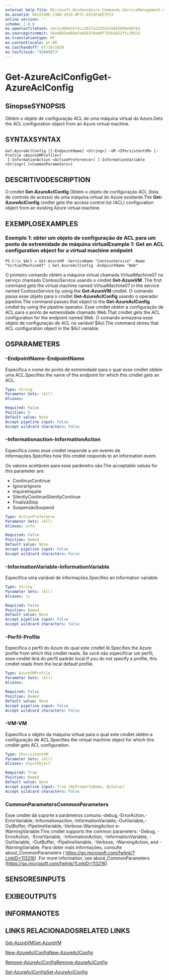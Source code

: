 ```yaml
---
external help file: Microsoft.WindowsAzure.Commands.ServiceManagement.dll-Help.xml
ms.assetid: 0A32348E-C38D-4555-8F7C-6515F4EE7F23
online version: ''
schema: 2.0.0
ms.openlocfilehash: cbc1c469d35f4cc281fa22252e7e81509be06761
ms.sourcegitcommit: 56ed085a868afa8263f8eb0f755b5822f5c29532
ms.translationtype: MT
ms.contentlocale: pt-BR
ms.lasthandoff: 07/18/2020
ms.locfileid: "93945673"
---
```

# <span data-ttu-id="7521a-101">Get-AzureAclConfig</span><span class="sxs-lookup"><span data-stu-id="7521a-101">Get-AzureAclConfig</span></span>

## <span data-ttu-id="7521a-102">Sinopse</span><span class="sxs-lookup"><span data-stu-id="7521a-102">SYNOPSIS</span></span>
<span data-ttu-id="7521a-103">Obtém o objeto de configuração ACL de uma máquina virtual do Azure.</span><span class="sxs-lookup"><span data-stu-id="7521a-103">Gets the ACL configuration object from an Azure virtual machine.</span></span>

## <span data-ttu-id="7521a-104">SYNTAX</span><span class="sxs-lookup"><span data-stu-id="7521a-104">SYNTAX</span></span>

```
Get-AzureAclConfig [[-EndpointName] <String>] -VM <IPersistentVM> [-Profile <AzureSMProfile>]
 [-InformationAction <ActionPreference>] [-InformationVariable <String>] [<CommonParameters>]
```

## <span data-ttu-id="7521a-105">DESCRITIVO</span><span class="sxs-lookup"><span data-stu-id="7521a-105">DESCRIPTION</span></span>
<span data-ttu-id="7521a-106">O cmdlet **Get-AzureAclConfig** Obtém o objeto de configuração ACL (lista de controle de acesso) de uma máquina virtual do Azure existente.</span><span class="sxs-lookup"><span data-stu-id="7521a-106">The **Get-AzureAclConfig** cmdlet gets the access control list (ACL) configuration object from an existing Azure virtual machine.</span></span>

## <span data-ttu-id="7521a-107">EXEMPLOS</span><span class="sxs-lookup"><span data-stu-id="7521a-107">EXAMPLES</span></span>

### <span data-ttu-id="7521a-108">Exemplo 1: obter um objeto de configuração de ACL para um ponto de extremidade de máquina virtual</span><span class="sxs-lookup"><span data-stu-id="7521a-108">Example 1: Get an ACL configuration object for a virtual machine endpoint</span></span>
```
PS C:\> $Acl = Get-AzureVM -ServiceName "ContosoService" -Name "VirtualMachine07" | Get-AzureAclConfig -EndpointName "Web"
```

<span data-ttu-id="7521a-109">O primeiro comando obtém a máquina virtual chamada VirtualMachine07 no serviço chamado ContosoService usando o cmdlet **Get-AzureVM** .</span><span class="sxs-lookup"><span data-stu-id="7521a-109">The first command gets the virtual machine named VirtualMachine07 in the service named ContosoService by using the **Get-AzureVM** cmdlet.</span></span>
<span data-ttu-id="7521a-110">O comando passa esse objeto para o cmdlet **Get-AzureAclConfig** usando o operador pipeline.</span><span class="sxs-lookup"><span data-stu-id="7521a-110">The command passes that object to the **Get-AzureAclConfig** cmdlet by using the pipeline operator.</span></span>
<span data-ttu-id="7521a-111">Esse cmdlet obtém a configuração de ACL para o ponto de extremidade chamado Web.</span><span class="sxs-lookup"><span data-stu-id="7521a-111">That cmdlet gets the ACL configuration for the endpoint named Web.</span></span>
<span data-ttu-id="7521a-112">O comando armazena esse objeto de configuração de ACL na variável $Acl.</span><span class="sxs-lookup"><span data-stu-id="7521a-112">The command stores that ACL configuration object in the $Acl variable.</span></span>

## <span data-ttu-id="7521a-113">OS</span><span class="sxs-lookup"><span data-stu-id="7521a-113">PARAMETERS</span></span>

### <span data-ttu-id="7521a-114">-EndpointName</span><span class="sxs-lookup"><span data-stu-id="7521a-114">-EndpointName</span></span>
<span data-ttu-id="7521a-115">Especifica o nome do ponto de extremidade para o qual esse cmdlet obtém uma ACL.</span><span class="sxs-lookup"><span data-stu-id="7521a-115">Specifies the name of the endpoint for which this cmdlet gets an ACL.</span></span>

```yaml
Type: String
Parameter Sets: (All)
Aliases: 

Required: False
Position: 0
Default value: None
Accept pipeline input: False
Accept wildcard characters: False
```

### <span data-ttu-id="7521a-116">-Informationaction</span><span class="sxs-lookup"><span data-stu-id="7521a-116">-InformationAction</span></span>
<span data-ttu-id="7521a-117">Especifica como esse cmdlet responde a um evento de informações.</span><span class="sxs-lookup"><span data-stu-id="7521a-117">Specifies how this cmdlet responds to an information event.</span></span>

<span data-ttu-id="7521a-118">Os valores aceitáveis para esse parâmetro são:</span><span class="sxs-lookup"><span data-stu-id="7521a-118">The acceptable values for this parameter are:</span></span>

- <span data-ttu-id="7521a-119">Contínuo</span><span class="sxs-lookup"><span data-stu-id="7521a-119">Continue</span></span>
- <span data-ttu-id="7521a-120">Ignorar</span><span class="sxs-lookup"><span data-stu-id="7521a-120">Ignore</span></span>
- <span data-ttu-id="7521a-121">Inquire</span><span class="sxs-lookup"><span data-stu-id="7521a-121">Inquire</span></span>
- <span data-ttu-id="7521a-122">SilentlyContinue</span><span class="sxs-lookup"><span data-stu-id="7521a-122">SilentlyContinue</span></span>
- <span data-ttu-id="7521a-123">Finaliza</span><span class="sxs-lookup"><span data-stu-id="7521a-123">Stop</span></span>
- <span data-ttu-id="7521a-124">Suspensão</span><span class="sxs-lookup"><span data-stu-id="7521a-124">Suspend</span></span>

```yaml
Type: ActionPreference
Parameter Sets: (All)
Aliases: infa

Required: False
Position: Named
Default value: None
Accept pipeline input: False
Accept wildcard characters: False
```

### <span data-ttu-id="7521a-125">-InformationVariable</span><span class="sxs-lookup"><span data-stu-id="7521a-125">-InformationVariable</span></span>
<span data-ttu-id="7521a-126">Especifica uma variável de informações.</span><span class="sxs-lookup"><span data-stu-id="7521a-126">Specifies an information variable.</span></span>

```yaml
Type: String
Parameter Sets: (All)
Aliases: iv

Required: False
Position: Named
Default value: None
Accept pipeline input: False
Accept wildcard characters: False
```

### <span data-ttu-id="7521a-127">-Perfil</span><span class="sxs-lookup"><span data-stu-id="7521a-127">-Profile</span></span>
<span data-ttu-id="7521a-128">Especifica o perfil do Azure do qual este cmdlet lê.</span><span class="sxs-lookup"><span data-stu-id="7521a-128">Specifies the Azure profile from which this cmdlet reads.</span></span>
<span data-ttu-id="7521a-129">Se você não especificar um perfil, esse cmdlet lerá do perfil padrão local.</span><span class="sxs-lookup"><span data-stu-id="7521a-129">If you do not specify a profile, this cmdlet reads from the local default profile.</span></span>

```yaml
Type: AzureSMProfile
Parameter Sets: (All)
Aliases: 

Required: False
Position: Named
Default value: None
Accept pipeline input: False
Accept wildcard characters: False
```

### <span data-ttu-id="7521a-130">-VM</span><span class="sxs-lookup"><span data-stu-id="7521a-130">-VM</span></span>
<span data-ttu-id="7521a-131">Especifica o objeto da máquina virtual para o qual este cmdlet obtém a configuração de ACL.</span><span class="sxs-lookup"><span data-stu-id="7521a-131">Specifies the virtual machine object for which this cmdlet gets ACL configuration.</span></span>

```yaml
Type: IPersistentVM
Parameter Sets: (All)
Aliases: InputObject

Required: True
Position: Named
Default value: None
Accept pipeline input: True (ByPropertyName, ByValue)
Accept wildcard characters: False
```

### <span data-ttu-id="7521a-132">CommonParameters</span><span class="sxs-lookup"><span data-stu-id="7521a-132">CommonParameters</span></span>
<span data-ttu-id="7521a-133">Esse cmdlet dá suporte a parâmetros comuns:-debug,-ErrorAction,-ErrorVariable,-Informationaction,-InformationVariable,-OutVariable,-OutBuffer,-PipelineVariable,-Verbose-WarningAction e-WarningVariable.</span><span class="sxs-lookup"><span data-stu-id="7521a-133">This cmdlet supports the common parameters: -Debug, -ErrorAction, -ErrorVariable, -InformationAction, -InformationVariable, -OutVariable, -OutBuffer, -PipelineVariable, -Verbose, -WarningAction, and -WarningVariable.</span></span> <span data-ttu-id="7521a-134">Para obter mais informações, consulte about_CommonParameters ( https://go.microsoft.com/fwlink/?LinkID=113216) .</span><span class="sxs-lookup"><span data-stu-id="7521a-134">For more information, see about_CommonParameters (https://go.microsoft.com/fwlink/?LinkID=113216).</span></span>

## <span data-ttu-id="7521a-135">SENSORES</span><span class="sxs-lookup"><span data-stu-id="7521a-135">INPUTS</span></span>

## <span data-ttu-id="7521a-136">EXIBE</span><span class="sxs-lookup"><span data-stu-id="7521a-136">OUTPUTS</span></span>

## <span data-ttu-id="7521a-137">INFORMA</span><span class="sxs-lookup"><span data-stu-id="7521a-137">NOTES</span></span>

## <span data-ttu-id="7521a-138">LINKS RELACIONADOS</span><span class="sxs-lookup"><span data-stu-id="7521a-138">RELATED LINKS</span></span>

[<span data-ttu-id="7521a-139">Get-AzureVM</span><span class="sxs-lookup"><span data-stu-id="7521a-139">Get-AzureVM</span></span>](./Get-AzureVM.md)

[<span data-ttu-id="7521a-140">New-AzureAclConfig</span><span class="sxs-lookup"><span data-stu-id="7521a-140">New-AzureAclConfig</span></span>](./New-AzureAclConfig.md)

[<span data-ttu-id="7521a-141">Remove-AzureAclConfig</span><span class="sxs-lookup"><span data-stu-id="7521a-141">Remove-AzureAclConfig</span></span>](./Remove-AzureAclConfig.md)

[<span data-ttu-id="7521a-142">Set-AzureAclConfig</span><span class="sxs-lookup"><span data-stu-id="7521a-142">Set-AzureAclConfig</span></span>](./Set-AzureAclConfig.md)


